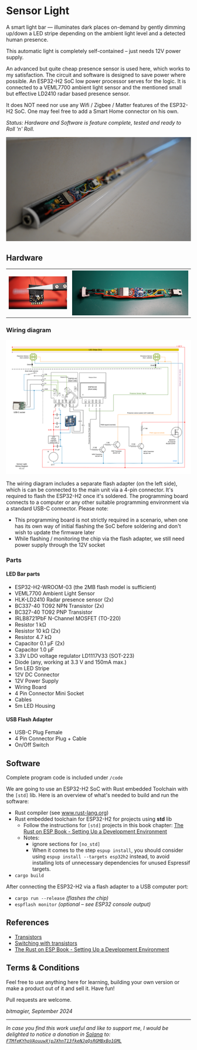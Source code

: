 # Sensor Light

A smart light bar — illuminates dark places on-demand by gently dimming up/down a LED stripe depending on the ambient light level and a detected human presence.

This automatic light is completely self-contained – just needs 12V power supply.

An advanced but quite cheap presence sensor is used here, which works to my satisfaction. The circuit and software is designed to save power where possible. 
An ESP32-H2 SoC low power processor serves for the logic. It is connected to a VEML7700 ambient light sensor and the mentioned small but effective LD2410 radar based presence sensor.

It does NOT need nor use any Wifi / Zigbee / Matter features of the ESP32-H2 SoC. One may feel free to add a Smart Home connector on his own.

_Status: Hardware and Software is feature complete, tested and ready to Roll 'n' Roll._

<a>
    <img src="hardware/pictures/light_bar_final.png" alt="Light bar sketch" width="600">
</a>

## Hardware

<a>
    <table style="border-style: none">
        <tr>
            <th><img src="./hardware/pictures/esp32h2.png" alt="drawing" width="300"/></th>
            <th><img src="./hardware/pictures/main_board_complete.png" alt="drawing" width="600"></th>
        </tr>
    </table>
</a>

### Wiring diagram
<a>
    <source media="(prefers-color-scheme: dark)" srcset="hardware/wiring_diagram_dark.svg">
    <source media="(prefers-color-scheme: light)" srcset="hardware/wiring_diagram_light.svg">
    <img alt="Wiring diagram" src="hardware/wiring_diagram_light.svg">
</a>

The wiring diagram includes a separate flash adapter (on the left side), which is can be connected to the main unit via a 4-pin connector. It's required to flash the ESP32-H2 once it's soldered.
The programming board connects to a computer or any other suitable programming environment via a standard USB-C connector.
Please note:
- This programming board is not strictly required in a scenario, when one has its own way of initial flashing the SoC before soldering and don't wish to update the firmware later
- While flashing / monitoring the chip via the flash adapter, we still need power supply through the 12V socket

### Parts 

#### LED Bar parts
- ESP32-H2-WROOM-03  (the 2MB flash model is sufficient)
- VEML7700 Ambient Light Sensor
- HLK-LD2410 Radar presence sensor (2x)
- BC337-40 TO92 NPN Transistor (2x)
- BC327-40 TO92 PNP Transistor
- IRLB8721PbF N-Channel MOSFET (TO-220)
- Resistor 1 kΩ
- Resistor 10 kΩ (2x)
- Resistor 4.7 kΩ
- Capacitor 0.1 µF (2x)
- Capacitor 1.0 µF
- 3.3V LDO voltage regulator LD1117V33 (SOT-223)
- Diode (any, working at 3.3 V and 150mA max.)
- 5m LED Stripe
- 12V DC Connector
- 12V Power Supply
- Wiring Board
- 4 Pin Connector Mini Socket
- Cables
- 5m LED Housing

#### USB Flash Adapter
- USB-C Plug Female
- 4 Pin Connector Plug + Cable
- On/Off Switch

## Software

Complete program code is included under `/code` 

We are going to use an ESP32-H2 SoC with Rust embedded Toolchain with the `[std]` lib.
Here is an overview of what's needed to build and run the software:

- Rust compiler (see www.rust-lang.org) 
- Rust embedded toolchain for ESP32-H2 for projects using __std__ lib
    - Follow the instructions for `[std]` projects in this book chapter:
        [The Rust on ESP Book - Setting Up a Development Environment](https://esp-rs.github.io/book/installation/index.html)
    - Notes:
      - ignore sections for `[no_std]` 
      - When it comes to the step `espup install`, you should consider using `espup install --targets esp32h2` instead, to avoid installing lots of unnecessary dependencies for unused Espressif targets.
- `cargo build`
 
After connecting the ESP32-H2 via a flash adapter to a USB computer port: 
- `cargo run --release`  _(flashes the chip)_
- `espflash monitor` _(optional – see ESP32 console output)_ 

## References

- [Transistors](http://stefanfrings.de/transistoren/index.html)
- [Switching with transistors](https://dl6gl.de/schalten-mit-transistoren.html)
- [The Rust on ESP Book - Setting Up a Development Environment](https://esp-rs.github.io/book/installation/index.html)


## Terms & Conditions
Feel free to use anything here for learning, building your own version or make a product out of it and sell it.
Have fun!

Pull requests are welcome.

_bitmagier, September 2024_

---

_In case you find this work useful and like to support me, I would be delighted to notice a donation in [Solana](https://solana.com/) to: [`FTMfeKYhpVAouuwXjpJXhnT13fkeNJqQsRGMBxBo1GML`](./hardware/pictures/solana_wallet.png)_

